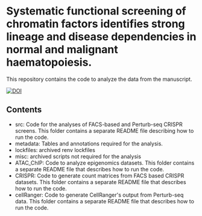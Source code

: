# Systematic functional screening of chromatin factors identifies strong lineage and disease dependencies in normal and malignant haematopoiesis.
This repository contains the code to analyze the data from the manuscript.

<a href="https://zenodo.org/badge/latestdoi/337960763"><img src="https://zenodo.org/badge/337960763.svg" alt="DOI"></a>

## Contents
- src: Code for the analyses of FACS-based and Perturb-seq CRISPR screens. This folder contains a separate README file describing how to run the code.
- metadata: Tables and annotations required for the analysis.
- lockfiles: archived renv lockfiles
- misc: archived scripts not required for the analysis
- ATAC_ChIP: Code to analyze epigenomics datasets. This folder contains a separate README file that describes how to run the code.
- CRISPR: Code to generate count matrices from FACS based CRISPR datasets. This folder contains a separate README file that describes how to run the code.
- cellRanger: Code to generate CellRanger's output from Perturb-seq data. This folder contains a separate README file that describes how to run the code.
